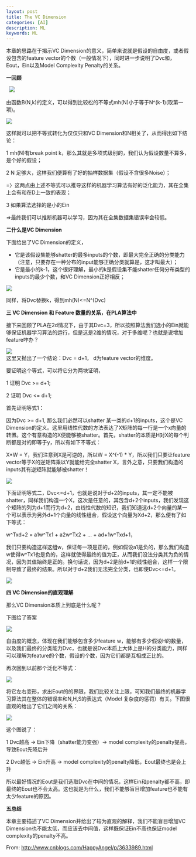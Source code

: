 ```yaml
---
layout: post
title: The VC Dimension
categories: [AI]
description: ML
keywords: ML
---
```


本章的思路在于揭示VC Dimension的意义，简单来说就是假设的自由度，或者假设包含的feature vector的个数（一般情况下），同时进一步说明了Dvc和，Eout，Ein以及Model Complexity Penalty的关系。

**一回顾**

  ![][1]

   [1]: https://images0.cnblogs.com/blog/115277/201403/301623246874615.png

由函数B(N,k)的定义，可以得到比较松的不等式mh(N)小于等于N^(k-1)(取第一项)。

![][2]

   [2]: https://images0.cnblogs.com/blog/115277/201403/301623267506784.png

这样就可以把不等式转化为仅仅只和VC Dimension和N相关了，从而得出如下结论：

1 mh(N)有break point k，那么其就是多项式级别的，我们认为假设数量不算多，是个好的假设；

2 N 足够大，这样我们便算有了好的抽样数据集（假设不含很多Noise）；

=〉这两点由上述不等式可以推导这样的机器学习算法有好的泛化能力，其在全集上会有和在D上一致的表现；

3 如果算法选择的是小的Ein

=>最终我们可以推断机器可以学习，因为其在全集数据集错误率会较低。

**二什么是VC Dimension**

下面给出了VC Dimension的定义，

  * 它是该假设集能够shatter的最多inputs的个数，即最大完全正确的分类能力（注意，只要存在一种分布的input能够正确分类就算是，这才叫最大）；
  * 它是最小的k-1，这个很好理解，最小的k是假设集不能shatter任何分布类型的inputs的最少个数，和VC Dimension正好相反；

![][3]

   [3]: https://images0.cnblogs.com/blog/115277/201403/301623274841926.png

同样，将Dvc替换k，得到mh(N)<=N^(Dvc)

**三 VC Dimension 和 Feature 数量的关系，在PLA算法中**

接下来回顾了PLA在2d情况下，由于其Dvc=3，所以按照算法我们选小的Ein就能够保证机器学习算法的运行，但是这是2维的情况，对于多维呢？也就是说增加feature咋办？

![][4]  
这里又抛出了一个结论：Dvc = d+1， d为feature vector的维度。

   [4]: https://images0.cnblogs.com/blog/115277/201403/301623281725783.png

要证明这个等式，可以将它分为两块证明，

1 证明 Dvc >= d+1;

2 证明 Dvc <= d+1;

首先证明等式1：

因为Dvc >= d+1, 那么我们必然可以shatter 某一类的d+1的inputs，这个是VC Dimension的定义。这里用线性代数的方法表达了X矩阵的每一行是一个x向量的转置。这个有意构造的X便能够被shatter。首先，shatter的本质是H对X的每个判断都是对的即等于y，所以有如下不等式：

X*W = Y，我们注意到X是可逆的，所以W = X^(-1) * Y，所以我们只要让feature vector等于X的逆矩阵乘以Y就能给完全shatter X，言外之意，只要我们构造的inputs其有逆矩阵就能够被shatter！

![][5]

   [5]: https://images0.cnblogs.com/blog/115277/201403/301623288446412.png

下面证明等式二，Dvc<=d+1，也就是说对于d+2的inputs，其一定不能被shatter，同样我们构造一个X，这次是任意的，其包含d+2个inputs，我们发现这个矩阵的列为d+1而行为d+2，由线性代数的知识，我们知道这d+2个向量的某一个可以表示为另外d+1个向量的线性组合，假设这个向量为Xd+2，那么便有了如下等式：

w^Txd+2 = a1w^Tx1 + a2w^Tx2 + ... + ad+1w^Txd+1，

我们只要构造这样这组w，保证每一项是正的，例如假设a1是负的，那么我们构造w使得w^Tx1也是负的，这样就使得最终的值为正，从而我们没法分类其为负的情况，因为其值始终是正的。换句话说，因为d+2是前d+1的线性组合，这样一个限制导致了最终的结果。所以对于d+2我们无法完全分类，也即使Dvc<=d+1。

![][6]

   [6]: https://images0.cnblogs.com/blog/115277/201403/301623306563124.png

**四 VC Dimension的直观理解**

那么VC Dimension本质上到底是什么呢？

下图给了答案

![][7]

   [7]: https://images0.cnblogs.com/blog/115277/201403/301623322812594.png

自由度的概念，体现在我们能够包含多少feature w，能够有多少假设H的数量，以及我们最终的分类能力Dvc，也就是说Dvc本质上大体上是H的分类能力，同样可以理解为feature的个数，假设的个数，因为它们都是互相成正比的。

再次回到以前那个泛化不等式：

![][8]

   [8]: https://images0.cnblogs.com/blog/115277/201403/301623343449464.png

将它左右变形，求出Eout的的界限，我们比较关注上限，可知我们最终的机器学习算法其在整体的错误率和N,H,S的表达式（Model 复杂度的惩罚）有关。下图很直观的给出了它们之间的关系：

![][9]

   [9]: https://images0.cnblogs.com/blog/115277/201403/301623422191359.png

这个图说了：

1 Dvc越高 -> Ein下降（shatter能力变强）-> model complexity的penalty提高，导致Eout先降后升

2 Dvc越低 -> Ein升高 -> model complexity的penalty降低，Eout最终也是会上升

所以最好情况的Eout是我们选取Dvc在中间的情况，这样Ein和penalty都不高，即最终的Eout也不会太高。这也就是为什么，我们不能够盲目增加feature也不能有太少feature的原因。

**五总结**

本章主要描述了VC Dimension并给出了较为直观的解释，我们不能盲目增加VC Dimension也不能太低，而应该去中间值，这样既保证Ein不高也保证model complexity的penalty不高。

From: <http://www.cnblogs.com/HappyAngel/p/3633989.html>




